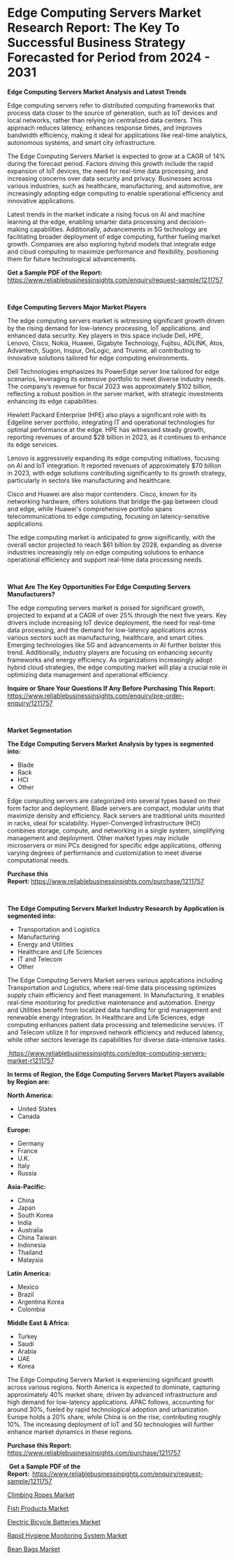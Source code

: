 <p><h1>Edge Computing Servers Market Research Report: The Key To Successful Business Strategy Forecasted for Period from 2024 - 2031</h1></p><p><strong>Edge Computing Servers Market Analysis and Latest Trends</strong></p>
<p><p>Edge computing servers refer to distributed computing frameworks that process data closer to the source of generation, such as IoT devices and local networks, rather than relying on centralized data centers. This approach reduces latency, enhances response times, and improves bandwidth efficiency, making it ideal for applications like real-time analytics, autonomous systems, and smart city infrastructure.</p><p>The Edge Computing Servers Market is expected to grow at a CAGR of 14% during the forecast period. Factors driving this growth include the rapid expansion of IoT devices, the need for real-time data processing, and increasing concerns over data security and privacy. Businesses across various industries, such as healthcare, manufacturing, and automotive, are increasingly adopting edge computing to enable operational efficiency and innovative applications.</p><p>Latest trends in the market indicate a rising focus on AI and machine learning at the edge, enabling smarter data processing and decision-making capabilities. Additionally, advancements in 5G technology are facilitating broader deployment of edge computing, further fueling market growth. Companies are also exploring hybrid models that integrate edge and cloud computing to maximize performance and flexibility, positioning them for future technological advancements.</p></p>
<p><strong>Get a Sample PDF of the Report:&nbsp;</strong> <a href="https://www.reliablebusinessinsights.com/enquiry/request-sample/1211757?utm_campaign=102&utm_medium=2&utm_source=Github&utm_content=ia&utm_term=17122024&utm_id=edge-computing-servers">https://www.reliablebusinessinsights.com/enquiry/request-sample/1211757</a></p>
<p>&nbsp;</p>
<p><strong>Edge Computing Servers Major Market Players</strong></p>
<p><p>The edge computing servers market is witnessing significant growth driven by the rising demand for low-latency processing, IoT applications, and enhanced data security. Key players in this space include Dell, HPE, Lenovo, Cisco, Nokia, Huawei, Gigabyte Technology, Fujitsu, ADLINK, Atos, Advantech, Sugon, Inspur, OnLogic, and Trusme, all contributing to innovative solutions tailored for edge computing environments.</p><p>Dell Technologies emphasizes its PowerEdge server line tailored for edge scenarios, leveraging its extensive portfolio to meet diverse industry needs. The company’s revenue for fiscal 2023 was approximately $102 billion, reflecting a robust position in the server market, with strategic investments enhancing its edge capabilities.</p><p>Hewlett Packard Enterprise (HPE) also plays a significant role with its Edgeline server portfolio, integrating IT and operational technologies for optimal performance at the edge. HPE has witnessed steady growth, reporting revenues of around $28 billion in 2023, as it continues to enhance its edge services.</p><p>Lenovo is aggressively expanding its edge computing initiatives, focusing on AI and IoT integration. It reported revenues of approximately $70 billion in 2023, with edge solutions contributing significantly to its growth strategy, particularly in sectors like manufacturing and healthcare.</p><p>Cisco and Huawei are also major contenders. Cisco, known for its networking hardware, offers solutions that bridge the gap between cloud and edge, while Huawei's comprehensive portfolio spans telecommunications to edge computing, focusing on latency-sensitive applications. </p><p>The edge computing market is anticipated to grow significantly, with the overall sector projected to reach $61 billion by 2028, expanding as diverse industries increasingly rely on edge computing solutions to enhance operational efficiency and support real-time data processing needs.</p></p>
<p>&nbsp;</p>
<p><strong>What Are The Key Opportunities For Edge Computing Servers Manufacturers?</strong></p>
<p><p>The edge computing servers market is poised for significant growth, projected to expand at a CAGR of over 25% through the next five years. Key drivers include increasing IoT device deployment, the need for real-time data processing, and the demand for low-latency applications across various sectors such as manufacturing, healthcare, and smart cities. Emerging technologies like 5G and advancements in AI further bolster this trend. Additionally, industry players are focusing on enhancing security frameworks and energy efficiency. As organizations increasingly adopt hybrid cloud strategies, the edge computing market will play a crucial role in optimizing data management and operational efficiency.</p></p>
<p><strong>Inquire or Share Your Questions If Any Before Purchasing This Report:</strong> <a href="https://www.reliablebusinessinsights.com/enquiry/pre-order-enquiry/1211757?utm_campaign=102&utm_medium=2&utm_source=Github&utm_content=ia&utm_term=17122024&utm_id=edge-computing-servers">https://www.reliablebusinessinsights.com/enquiry/pre-order-enquiry/1211757</a></p>
<p>&nbsp;</p>
<p><strong>Market Segmentation</strong></p>
<p><strong>The Edge Computing Servers Market Analysis by types is segmented into:</strong></p>
<p><ul><li>Blade</li><li>Rack</li><li>HCI</li><li>Other</li></ul></p>
<p><p>Edge computing servers are categorized into several types based on their form factor and deployment. Blade servers are compact, modular units that maximize density and efficiency. Rack servers are traditional units mounted in racks, ideal for scalability. Hyper-Converged Infrastructure (HCI) combines storage, compute, and networking in a single system, simplifying management and deployment. Other market types may include microservers or mini PCs designed for specific edge applications, offering varying degrees of performance and customization to meet diverse computational needs.</p></p>
<p><strong>Purchase this Report:&nbsp;</strong><a href="https://www.reliablebusinessinsights.com/purchase/1211757?utm_campaign=102&utm_medium=2&utm_source=Github&utm_content=ia&utm_term=17122024&utm_id=edge-computing-servers">https://www.reliablebusinessinsights.com/purchase/1211757</a></p>
<p>&nbsp;</p>
<p><strong>The Edge Computing Servers Market Industry Research by Application is segmented into:</strong></p>
<p><ul><li>Transportation and Logistics</li><li>Manufacturing</li><li>Energy and Utilities</li><li>Healthcare and Life Sciences</li><li>IT and Telecom</li><li>Other</li></ul></p>
<p><p>The Edge Computing Servers Market serves various applications including Transportation and Logistics, where real-time data processing optimizes supply chain efficiency and fleet management. In Manufacturing, it enables real-time monitoring for predictive maintenance and automation. Energy and Utilities benefit from localized data handling for grid management and renewable energy integration. In Healthcare and Life Sciences, edge computing enhances patient data processing and telemedicine services. IT and Telecom utilize it for improved network efficiency and reduced latency, while other sectors leverage its capabilities for diverse data-intensive tasks.</p></p>
<p><a href="https://www.reliablebusinessinsights.com/edge-computing-servers-market-r1211757?utm_campaign=102&utm_medium=2&utm_source=Github&utm_content=ia&utm_term=17122024&utm_id=edge-computing-servers">&nbsp;https://www.reliablebusinessinsights.com/edge-computing-servers-market-r1211757</a></p>
<p><strong>In terms of Region, the Edge Computing Servers Market Players available by Region are:</strong></p>
<p>
    <p> <strong> North America: </strong>
        <ul>
            <li>United States</li>
            <li>Canada</li>
        </ul>
        </p> 
    <p> <strong> Europe: </strong>
        <ul>
            <li>Germany</li>
            <li>France</li>
            <li>U.K.</li>
            <li>Italy</li>
            <li>Russia</li>
        </ul>
        </p> 
    <p> <strong> Asia-Pacific: </strong>
        <ul>
            <li>China</li>
            <li>Japan</li>
            <li>South Korea</li>
            <li>India</li>
            <li>Australia</li>
            <li>China Taiwan</li>
            <li>Indonesia</li>
            <li>Thailand</li>
            <li>Malaysia</li>
        </ul>
        </p> 
    <p> <strong> Latin America: </strong>
        <ul>
            <li>Mexico</li>
            <li>Brazil</li>
            <li>Argentina Korea</li>
            <li>Colombia</li>
        </ul>
        </p> 
    <p> <strong> Middle East & Africa: </strong>
        <ul>
            <li>Turkey</li>
            <li>Saudi</li>
            <li>Arabia</li>
            <li>UAE</li>
            <li>Korea</li>
        </ul>
    </p>
    </p>
<p><p>The Edge Computing Servers Market is experiencing significant growth across various regions. North America is expected to dominate, capturing approximately 40% market share, driven by advanced infrastructure and high demand for low-latency applications. APAC follows, accounting for around 30%, fueled by rapid technological adoption and urbanization. Europe holds a 20% share, while China is on the rise, contributing roughly 10%. The increasing deployment of IoT and 5G technologies will further enhance market dynamics in these regions.</p></p>
<p><strong>Purchase this Report: </strong><a href="https://www.reliablebusinessinsights.com/purchase/1211757?utm_campaign=102&utm_medium=2&utm_source=Github&utm_content=ia&utm_term=17122024&utm_id=edge-computing-servers">https://www.reliablebusinessinsights.com/purchase/1211757</a></p>
<p>&nbsp;<strong>Get a Sample PDF of the Report:&nbsp;&nbsp;</strong><a href="https://www.reliablebusinessinsights.com/enquiry/request-sample/1211757?utm_campaign=102&utm_medium=2&utm_source=Github&utm_content=ia&utm_term=17122024&utm_id=edge-computing-servers">https://www.reliablebusinessinsights.com/enquiry/request-sample/1211757</a></p>
<p><strong></strong></p>
<p><p><a href="https://www.linkedin.com/pulse/in-depth-analysis-climbing-ropes-market-growth-drivers-q4luf?utm_campaign=102&utm_medium=2&utm_source=Github&utm_content=ia&utm_term=17122024&utm_id=edge-computing-servers">Climbing Ropes Market</a></p><p><a href="https://www.linkedin.com/pulse/comprehensive-overview-fish-products-market-2024-2031-company-tebtc?utm_campaign=102&utm_medium=2&utm_source=Github&utm_content=ia&utm_term=17122024&utm_id=edge-computing-servers">Fish Products Market</a></p><p><a href="https://www.linkedin.com/pulse/analyzing-electric-bicycle-batteries-market-42-cagr-growth-eanje?utm_campaign=102&utm_medium=2&utm_source=Github&utm_content=ia&utm_term=17122024&utm_id=edge-computing-servers">Electric Bicycle Batteries Market</a></p><p><a href="https://github.com/NargisHussain75/Market-Research-Report-List-1/blob/main/rapid-hygiene-monitoring-system-market.md?utm_campaign=102&utm_medium=2&utm_source=Github&utm_content=ia&utm_term=17122024&utm_id=edge-computing-servers">Rapid Hygiene Monitoring System Market</a></p><p><a href="https://www.linkedin.com/pulse/bean-bags-market-trend-analysis-reveals-rapid-growth-projected-bk8bf?utm_campaign=102&utm_medium=2&utm_source=Github&utm_content=ia&utm_term=17122024&utm_id=edge-computing-servers">Bean Bags Market</a></p></p>